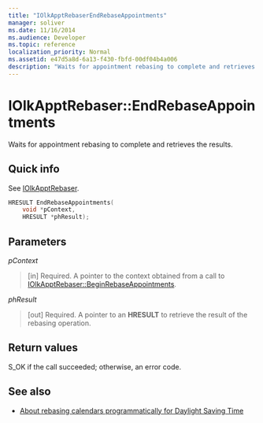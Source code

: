 ```yaml
---
title: "IOlkApptRebaserEndRebaseAppointments"
manager: soliver
ms.date: 11/16/2014
ms.audience: Developer
ms.topic: reference
localization_priority: Normal
ms.assetid: e47d5a8d-6a13-f430-fbfd-00df04b4a006
description: "Waits for appointment rebasing to complete and retrieves the results."
---
```


# IOlkApptRebaser::EndRebaseAppointments

Waits for appointment rebasing to complete and retrieves the results.
  
## Quick info

See [IOlkApptRebaser](iolkapptrebaser.md).
  
```cpp
HRESULT EndRebaseAppointments( 
    void *pContext, 
    HRESULT *phResult);
```

## Parameters

_pContext_
  
> [in] Required. A pointer to the context obtained from a call to [IOlkApptRebaser::BeginRebaseAppointments](iolkapptrebaser-beginrebaseappointments.md).
    
_phResult_
  
> [out] Required. A pointer to an **HRESULT** to retrieve the result of the rebasing operation. 
    
## Return values

S_OK if the call succeeded; otherwise, an error code.
  
## See also

- [About rebasing calendars programmatically for Daylight Saving Time](about-rebasing-calendars-programmatically-for-daylight-saving-time.md)

